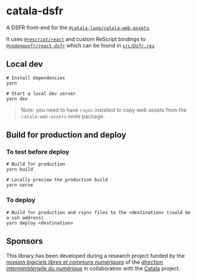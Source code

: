 # catala-dsfr

A DSFR front-end for the
[`@catala-lang/catala-web-assets`](https://github.com/CatalaLang/catala-web-assets).

It uses [`@rescript/react`](https://github.com/rescript-lang/rescript-react/)
and custom ReScript bindings to
[`@codegouvfr/react-dsfr`](https://github.com/codegouvfr/react-dsfr/) which can
be found in
[`src/Dsfr.res`](https://github.com/CatalaLang/catala-dsfr/blob/main/src/Dsfr.res)

## Local dev

```
# Install dependencies
yarn

# Start a local dev server
yarn dev
```

> Note: you need to have `rsync` installed to copy web assets from the
> `catala-web-assets` node package.

## Build for production and deploy

### To test before deploy

```
# Build for production
yarn build

# Locally preview the production build
yarn serve
```

### To deploy

```
# Build for production and rsync files to the <destination> (could be a ssh address)
yarn deploy <destination>
```

## Sponsors

This library has been developed during a research project funded by the
[_mission logiciels libres et communs numériques_](https://www.code.gouv.fr/)
of the [_direction interministérielle du
numérique_](https://www.numerique.gouv.fr/) in collaboration with the
[Catala](https://catala-lang.org/) project.
